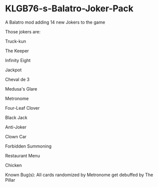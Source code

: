 # KLGB76-s-Balatro-Joker-Pack
A Balatro mod adding 14 new Jokers to the game

Those jokers are:

Truck-kun

The Keeper

Infinity Eight

Jackpot

Cheval de 3

Medusa's Glare

Metronome

Four-Leaf Clover

Black Jack

Anti-Joker

Clown Car

Forbidden Summoning

Restaurant Menu

Chicken

Known Bug(s): All cards randomized by Metronome get debuffed by The Pillar
